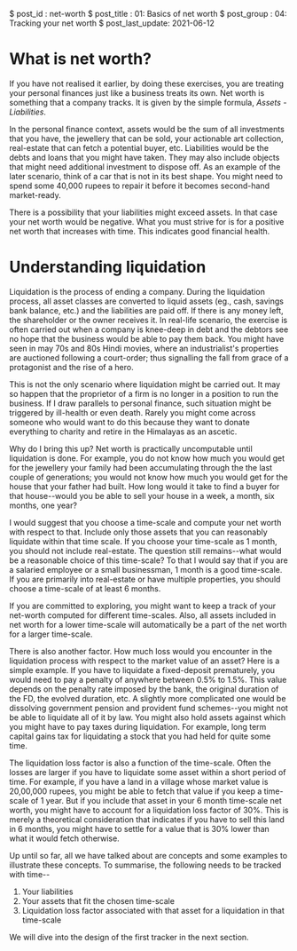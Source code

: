 $ post_id : net-worth
$ post_title : 01: Basics of net worth
$ post_group : 04: Tracking your net worth
$ post_last_update: 2021-06-12

# What is net worth?

If you have not realised it earlier, by doing these exercises, you are treating your personal finances just like a business treats its own. Net worth is something that a company tracks. It is given by the simple formula, *Assets - Liabilities*.

In the personal finance context, assets would be the sum of all investments that you have, the jewellery that can be sold, your actionable art collection, real-estate that can fetch a potential buyer, etc. Liabilities would be the debts and loans that you might have taken. They may also include objects that might need additional investment to dispose off. As an example of the later scenario, think of a car that is not in its best shape. You might need to spend some 40,000 rupees to repair it before it becomes second-hand market-ready.

There is a possibility that your liabilities might exceed assets. In that case your net worth would be negative. What you must strive for is for a positive net worth that increases with time. This indicates good financial health.

# Understanding liquidation

Liquidation is the process of ending a company. During the liquidation process, all asset classes are converted to liquid assets (eg., cash, savings bank balance, etc.) and the liabilities are paid off. If there is any money left, the shareholder or the owner receives it. In real-life scenario, the exercise is often carried out when a company is knee-deep in debt and the debtors see no hope that the business would be able to pay them back. You might have seen in may 70s and 80s Hindi movies, where an industrialist's properties are auctioned following a court-order; thus signalling the fall from grace of a protagonist and the rise of a hero.

This is not the only scenario where liquidation might be carried out. It may so happen that the proprietor of a firm is no longer in a position to run the business. If I draw parallels to personal finance, such situation might be triggered by ill-health or even death. Rarely you might come across someone who would want to do this because they want to donate everything to charity and retire in the Himalayas as an ascetic.

Why do I bring this up? Net worth is practically uncomputable until liquidation is done. For example, you do not know how much you would get for the jewellery your family had been accumulating through the the last couple of generations; you would not know how much you would get for the house that your father had built. How long would it take to find a buyer for that house--would you be able to sell your house in a week, a month, six months, one year?

I would suggest that you choose a time-scale and compute your net worth with respect to that. Include only those assets that you can reasonably liquidate within that time scale. If you choose your time-scale as 1 month, you should not include real-estate. The question still remains--what would be a reasonable choice of this time-scale? To that I would say that if you are a salaried employee or a small businessman, 1 month is a good time-scale. If you are primarily into real-estate or have multiple properties, you should choose a time-scale of at least 6 months.

If you are committed to exploring, you might want to keep a track of your net-worth computed for different time-scales. Also, all assets included in net worth for a lower time-scale will automatically be a part of the net worth for a larger time-scale.

There is also another factor. How much loss would you encounter in the liquidation process with respect to the market value of an asset? Here is a simple example. If you have to liquidate a fixed-deposit prematurely, you would need to pay a penalty of anywhere between 0.5% to 1.5%. This value depends on the penalty rate imposed by the bank, the original duration of the FD, the evolved duration, etc. A slightly more complicated one would be dissolving government pension and provident fund schemes--you might not be able to liquidate all of it by law. You might also hold assets against which you might have to pay taxes during liquidation. For example, long term capital gains tax for liquidating a stock that you had held for quite some time.

The liquidation loss factor is also a function of the time-scale. Often the losses are larger if you have to liquidate some asset within a short period of time. For example, if you have a land in a village whose market value is 20,00,000 rupees, you might be able to fetch that value if you keep a time-scale of 1 year. But if you include that asset in your 6 month time-scale net worth, you might have to account for a liquidation loss factor of 30%. This is merely a theoretical consideration that indicates if you have to sell this land in 6 months, you might have to settle for a value that is 30% lower than what it would fetch otherwise.

Up until so far, all we have talked about are concepts and some examples to illustrate these concepts. To summarise, the following needs to be tracked with time--

1. Your liabilities
2. Your assets that fit the chosen time-scale
3. Liquidation loss factor associated with that asset for a liquidation in that time-scale

We will dive into the design of the first tracker in the next section.
